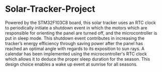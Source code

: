 # Solar-Tracker-Project

Powered by the STM32F103C8 board, this solar tracker uses an RTC clock to periodically initiate a shutdown event in which the motors which are responsible for orienting the panel are turned off, and the microcontroller is put in sleep mode. This shutdown event contributes in increasing the tracker’s energy efficiency through saving power after the panel has reached an optimal angle with regards to its exposition to sun rays. A calendar has been implemented using the microcontroller's RTC clock which allows it to deduce the proper sleep duration for the season. This design choice enables a wake up event at sunrise for all seasons.
